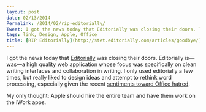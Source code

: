 ```yaml
---
layout: post
date: 02/13/2014
Permalink: /2014/02/rip-editorially/
Tweet: I got the news today that Editorially was closing their doors. That's a shame.
tags: link, Design, Apple, Office
title: [RIP Editorially](http://stet.editorially.com/articles/goodbye/)
---
```


<p>I got the news today that <a href="https://editorially.com" title="Editorially">Editorially</a> was closing their doors. Editorially is—<a href="http://brooksreview.net/2014/02/editorially-shuts-its-doors/" title="Editorially Shuts Its Doors - The Brooks Review">was</a>—a high quality web application whose focus was specifically on clean writing interfaces and collaboration in writing. I only used editorially a few times, but really liked to design ideas and attempt to rethink word processing, especially given the recent <a href="http://parislemon.com/post/76086019487/excel-the-last-microsoft-office-stronghold" title="Excel: The Last Microsoft Office Stronghold - ParisLemon">sentiments toward Office hatred</a>.</p>

<p>My only thought: Apple should hire the entire team and have them work on the iWork apps.</p>